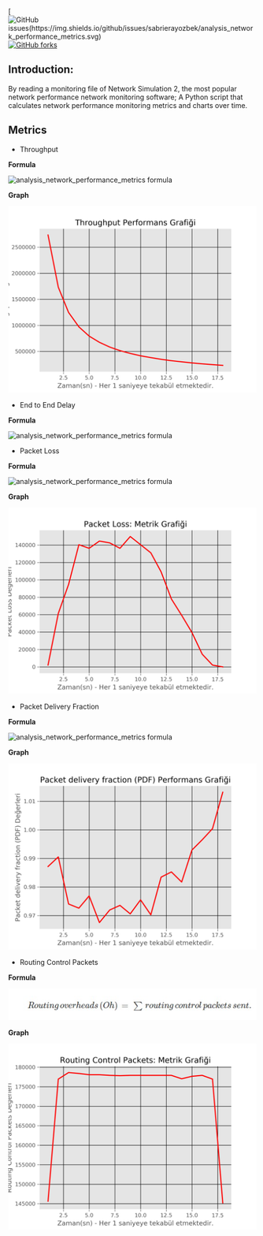 [![GitHub issues(https://img.shields.io/github/issues/sabrierayozbek/analysis_network_performance_metrics.svg)](https://github.com/analysis_network_performance_metrics/issues)
[![GitHub forks](https://img.shields.io/github/forks/sabrierayozbek/analysis_network_performance_metrics.svg)](https://github.com/analysis_network_performance_metrics/network)


## Introduction:

By reading a monitoring file of Network Simulation 2, the most popular network performance network monitoring software; A Python script that calculates network performance monitoring metrics and charts over time.

## Metrics 

- Throughput

**Formula**

![analysis_network_performance_metrics formula](https://github.com/sabrierayozbek/analysis_network_performance_metrics/blob/master/Throughput/formula.png)

**Graph**

![analysis_network_performance_metrics graph](https://github.com/sabrierayozbek/analysis_network_performance_metrics/blob/master/Throughput/grafik.png)

- End to End Delay

**Formula**

![analysis_network_performance_metrics formula](https://github.com/sabrierayozbek/analysis_network_performance_metrics/blob/master/EDD/formula.png)

- Packet Loss

**Formula**

![analysis_network_performance_metrics formula](https://github.com/sabrierayozbek/analysis_network_performance_metrics/blob/master/PL/formula.png)

**Graph**

![analysis_network_performance_metrics graph](https://github.com/sabrierayozbek/analysis_network_performance_metrics/blob/master/PL/grafik.png)

- Packet Delivery Fraction

**Formula**

![analysis_network_performance_metrics formula](https://github.com/sabrierayozbek/analysis_network_performance_metrics/blob/master/PDF/formula.png)

**Graph**

![analysis_network_performance_metrics graph](https://github.com/sabrierayozbek/analysis_network_performance_metrics/blob/master/PDF/grafik.png)

- Routing Control Packets

**Formula**

![analysis_network_performance_metrics formula](https://github.com/sabrierayozbek/analysis_network_performance_metrics/blob/master/RCP/formula.png)

**Graph**

![analysis_network_performance_metrics graph](https://github.com/sabrierayozbek/analysis_network_performance_metrics/blob/master/RCP/grafik.png)

